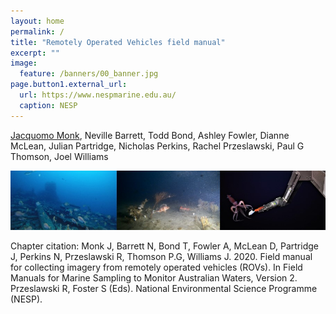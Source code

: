 ```yaml
---
layout: home
permalink: /
title: "Remotely Operated Vehicles field manual"
excerpt: ""
image:
  feature: /banners/00_banner.jpg
page.button1.external_url:
  url: https://www.nespmarine.edu.au/
  caption: NESP
---
```


[Jacquomo Monk](mailto:jacquomo.monk@utas.edu.au), Neville Barrett, Todd Bond, Ashley Fowler, Dianne McLean, Julian Partridge, Nicholas Perkins, Rachel Przeslawski, Paul G Thomson, Joel Williams

![image alt text](images/Surveydesign.jpg)

Chapter citation:
Monk J, Barrett N, Bond T, Fowler A, McLean D, Partridge J, Perkins N, Przeslawski R, Thomson P.G, Williams J. 2020. Field manual for collecting imagery from remotely operated vehicles (ROVs). In Field Manuals for Marine Sampling to Monitor Australian Waters, Version 2. Przeslawski R, Foster S (Eds). National Environmental Science Programme (NESP).
